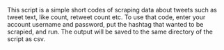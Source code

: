 This script is a simple short codes of scraping data about tweets such as tweet text, like count, retweet count etc. To use that code, enter your account username and password, put the hashtag that wanted to be scrapied, and run. The output will be saved to the same 
directory of the script as csv.
